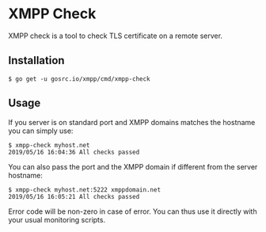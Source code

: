# XMPP Check

XMPP check is a tool to check TLS certificate on a remote server.

## Installation

```
$ go get -u gosrc.io/xmpp/cmd/xmpp-check
```

## Usage

If you server is on standard port and XMPP domains matches the hostname you can simply use:

```
$ xmpp-check myhost.net
2019/05/16 16:04:36 All checks passed
```

You can also pass the port and the XMPP domain if different from the server hostname:

```
$ xmpp-check myhost.net:5222 xmppdomain.net
2019/05/16 16:05:21 All checks passed
```

Error code will be non-zero in case of error. You can thus use it directly with your usual 
monitoring scripts.
